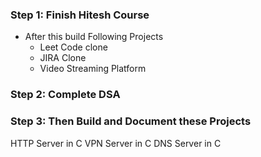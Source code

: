 ### Step 1: Finish Hitesh Course
- After this build Following Projects
  - Leet Code clone
  - JIRA Clone
  - Video Streaming Platform
### Step 2: Complete DSA
### Step 3: Then Build and Document these Projects 
HTTP Server in C
VPN Server in C
DNS Server in C
